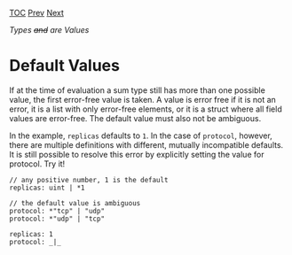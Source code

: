 [TOC](Readme.md) [Prev](disjunctions.md) [Next](disjstruct.md)

_Types ~~and~~ are Values_

# Default Values

If at the time of evaluation a sum type still has more than one possible
value, the first error-free value is taken.
A value is error free if it is not an error, it is a list with only error-free
elements, or it is a struct where all field values are error-free.
The default value must also not be ambiguous.

In the example, `replicas` defaults to `1`.
In the case of `protocol`, however, there are multiple definitions with
different, mutually incompatible defaults.
It is still possible to resolve this error by explicitly setting the value
for protocol.
Try it!
<!-- CUE editor -->
```
// any positive number, 1 is the default
replicas: uint | *1

// the default value is ambiguous
protocol: *"tcp" | "udp"
protocol: *"udp" | "tcp"
```

<!-- result -->
```
replicas: 1
protocol: _|_
```